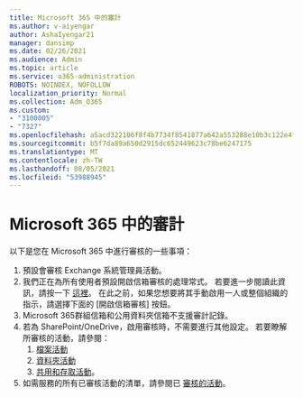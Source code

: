 ```yaml
---
title: Microsoft 365 中的審計
ms.author: v-aiyengar
author: AshaIyengar21
manager: dansimp
ms.date: 02/26/2021
ms.audience: Admin
ms.topic: article
ms.service: o365-administration
ROBOTS: NOINDEX, NOFOLLOW
localization_priority: Normal
ms.collection: Adm_O365
ms.custom:
- "3100005"
- "7327"
ms.openlocfilehash: a5acd322186f8f4b7734f8541877a642a553288e10b3c122e4f276b9bb611308
ms.sourcegitcommit: b5f7da89a650d2915dc652449623c78be6247175
ms.translationtype: MT
ms.contentlocale: zh-TW
ms.lasthandoff: 08/05/2021
ms.locfileid: "53988945"
---
```

# <a name="auditing-in-microsoft-365"></a>Microsoft 365 中的審計

以下是您在 Microsoft 365 中進行審核的一些事項：

1. 預設會審核 Exchange 系統管理員活動。
1. 我們正在為所有使用者預設開啟信箱審核的處理常式。 若要進一步閱讀此資訊，請按一下 [這裡](https://techcommunity.microsoft.com/t5/Security-Privacy-and-Compliance/Exchange-Mailbox-Auditing-will-be-enabled-by-default/ba-p/215171)。 在此之前，如果您想要將其手動啟用一人或整個組織的指示，請選擇下面的 [開啟信箱審核] 按鈕。
1. Microsoft 365群組信箱和公用資料夾信箱不支援審計記錄。
1. 若為 SharePoint/OneDrive，啟用審核時，不需要進行其他設定。 若要瞭解所審核的活動，請參閱：
    1. [檔案活動](https://docs.microsoft.com/office365/securitycompliance/search-the-audit-log-in-security-and-compliance#file-and-page-activities)
    1. [資料夾活動](https://docs.microsoft.com/office365/securitycompliance/search-the-audit-log-in-security-and-compliance#folder-activities)
    1. [共用和存取活動](https://docs.microsoft.com/office365/securitycompliance/search-the-audit-log-in-security-and-compliance#sharing-and-access-request-activities)。
1. 如需服務的所有已審核活動的清單，請參閱已 [審核的活動](https://docs.microsoft.com/office365/securitycompliance/search-the-audit-log-in-security-and-compliance#audited-activities)。
